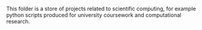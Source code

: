 This folder is a store of projects related to scientific computing, for example python scripts produced for university coursework and computational research.
